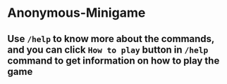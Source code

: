 # Anonymous-Minigame
## Use `/help` to know more about the commands, and you can click `How to play` button in `/help` command to get information on how to play the game
